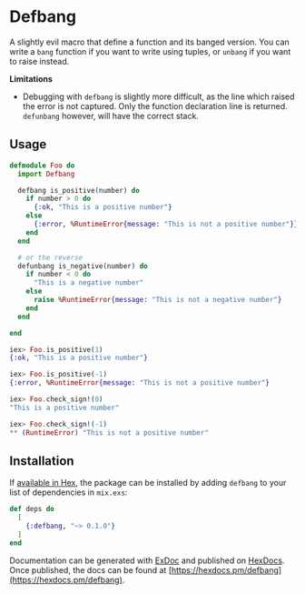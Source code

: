 # Defbang

A slightly evil macro that define a function and its banged version. You can write a `bang` function if you want to write using tuples, or `unbang` if you want to raise instead.

**Limitations**
- Debugging with `defbang` is slightly more difficult, as the line which raised the error is not captured. Only the function declaration line is returned. `defunbang` however, will have the correct stack.

## Usage

```elixir
defmodule Foo do
  import Defbang

  defbang is_positive(number) do
    if number > 0 do
      {:ok, "This is a positive number"}
    else
      {:error, %RuntimeError{message: "This is not a positive number"}}
    end
  end

  # or the reverse
  defunbang is_negative(number) do
    if number < 0 do
      "This is a negative number"
    else
      raise %RuntimeError{message: "This is not a negative number"}
    end
  end

end
```

```elixir
iex> Foo.is_positive(1)
{:ok, "This is a positive number"}

iex> Foo.is_positive(-1)
{:error, %RuntimeError{message: "This is not a positive number"}

iex> Foo.check_sign!(0)
"This is a positive number"

iex> Foo.check_sign!(-1)
** (RuntimeError) "This is not a positive number"
```


## Installation

If [available in Hex](https://hex.pm/docs/publish), the package can be installed
by adding `defbang` to your list of dependencies in `mix.exs`:

```elixir
def deps do
  [
    {:defbang, "~> 0.1.0"}
  ]
end
```

Documentation can be generated with [ExDoc](https://github.com/elixir-lang/ex_doc)
and published on [HexDocs](https://hexdocs.pm). Once published, the docs can
be found at [https://hexdocs.pm/defbang](https://hexdocs.pm/defbang).

